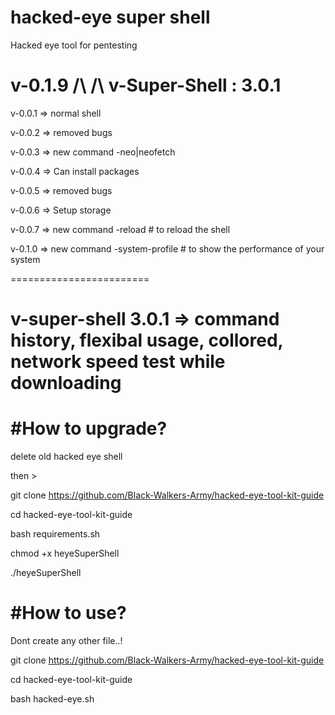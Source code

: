 # hacked-eye super shell

Hacked eye tool for pentesting

v-0.1.9 /\ /\ v-Super-Shell : 3.0.1
==========================================================================================

v-0.0.1 => normal shell 

v-0.0.2 => removed bugs 

v-0.0.3 => new command -neo|neofetch 

v-0.0.4 => Can install packages 

v-0.0.5 => removed bugs 

v-0.0.6 => Setup storage 

v-0.0.7 => new command -reload # to reload the shell 

v-0.1.0 => new command -system-profile # to show the performance of your system 

========================

v-super-shell 3.0.1 => command history, flexibal usage, collored, network speed test while downloading
=
#How to upgrade?
=
delete old hacked eye shell

then >

git clone https://github.com/Black-Walkers-Army/hacked-eye-tool-kit-guide 

cd hacked-eye-tool-kit-guide 

bash requirements.sh

chmod +x heyeSuperShell

./heyeSuperShell


#How to use?
=========
Dont create any other file..!

git clone https://github.com/Black-Walkers-Army/hacked-eye-tool-kit-guide 

cd hacked-eye-tool-kit-guide 

bash hacked-eye.sh

